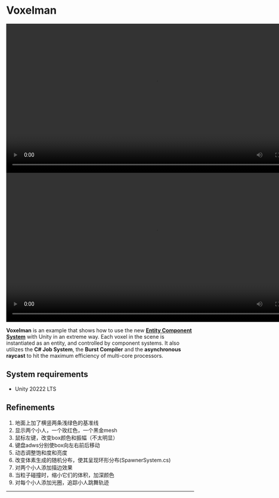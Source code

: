 Voxelman
========

<!-- add two local videos -->
<video width="800" controls>
    <source src="./video/video1.mp4" type="video/mp4">
</video>

<br>
<video width="800" controls>
    <source src="./video/video2.mp4" type="video/mp4">
</video>


**Voxelman** is an example that shows how to use the new **[Entity Component
System]** with Unity in an extreme way. Each voxel in the scene is instantiated
as an entity, and controlled by component systems. It also utilizes the **C#
Job System**, the **Burst Compiler** and the **asynchronous raycast** to hit
the maximum efficiency of multi-core processors.

[Entity Component System]: https://unity.com/ecs

System requirements
-------------------

- Unity 20222 LTS

## Refinements

1. 地面上加了横竖两条浅绿色的基准线
2. 显示两个小人，一个玫红色，一个黑金mesh
3. 鼠标左键，改变box颜色和振幅（不太明显）
4. 键盘adws分别使box向左右前后移动
5. 动态调整饱和度和亮度
6. 改变体素生成的随机分布，使其呈现环形分布(SpawnerSystem.cs)
7. 对两个小人添加描边效果
8. 当粒子碰撞时，缩小它们的体积，加深颜色
9. 对每个小人添加光圈，追踪小人跳舞轨迹
---------------------